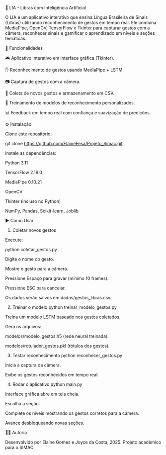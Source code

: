 📘 LIA - Libras com Inteligência Artificial

O LIA é um aplicativo interativo que ensina Língua Brasileira de Sinais (Libras) utilizando reconhecimento de gestos em tempo real.
Ele combina MediaPipe, OpenCV, TensorFlow e Tkinter para capturar gestos com a câmera, reconhecer sinais e gamificar o aprendizado em níveis e seções temáticas.

🚀 Funcionalidades

🎮 Aplicativo interativo em interface gráfica (Tkinter).

✋ Reconhecimento de gestos usando MediaPipe + LSTM.

📷 Captura de gestos com a câmera.

📝 Coleta de novos gestos e armazenamento em CSV.

🤖 Treinamento de modelos de reconhecimento personalizados.

📊 Feedback em tempo real com confiança e suavização de predições.


⚙️ Instalação

Clone este repositório:

git clone https://github.com/ElaineFesa/Projeto_Simac.git

Instale as dependências:

Python 3.11

TensorFlow 2.19.0

MediaPipe 0.10.21

OpenCV

Tkinter (incluso no Python)

NumPy, Pandas, Scikit-learn, Joblib

▶️ Como Usar
1. Coletar novos gestos

Execute:

python coletar_gestos.py


Digite o nome do gesto.

Mostre o gesto para a câmera.

Pressione Espaço para gravar (mínimo 10 frames).

Pressione ESC para cancelar.

Os dados serão salvos em dados/gestos_libras.csv.

2. Treinar o modelo
python treinar_modelo_gestos.py


Treina um modelo LSTM baseado nos gestos coletados.

Gera os arquivos:

modelos/modelo_gestos.h5 (rede neural treinada).

modelos/rotulador_gestos.pkl (rótulos dos gestos).

3. Testar reconhecimento
python reconhecer_gestos.py


Inicia a captura da câmera.

Exibe os gestos reconhecidos em tempo real.

4. Rodar o aplicativo
python main.py


Interface gráfica abre em tela cheia.

Escolha a seção.

Complete os níveis mostrando os gestos corretos para a câmera.

Avance desbloqueando novas seções.

👩‍💻 Autoria

Desenvolvido por Elaíne Gomes e Joyce da Costa, 2025.
Projeto acadêmico para o SIMAC.
